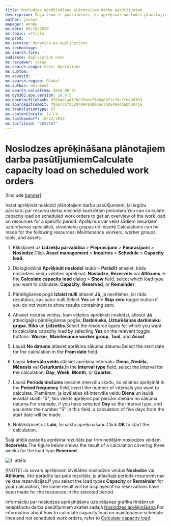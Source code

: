 ```yaml
---
title: Noslodzes aprēķināšana plānotajiem darba pasūtījumiem
description: Šajā tēmā ir paskaidrots, kā aprēķināt noslodzi plānotajiem darba pasūtījumiem programmā Asset Management.
author: josaw1
manager: AnnBe
ms.date: 08/19/2019
ms.topic: article
ms.prod: ''
ms.service: dynamics-ax-applications
ms.technology: ''
ms.search.form: ''
audience: Application User
ms.reviewer: josaw
ms.search.scope: Core, Operations
ms.custom: ''
ms.assetid: ''
ms.search.region: Global
ms.author: mkirknel
ms.search.validFrom: 2019-08-31
ms.dyn365.ops.version: 10.0.5
ms.openlocfilehash: d7684d1a4f78c95ebc7fd0a88f1c7dc7fead0303
ms.sourcegitcommit: fb66731f05207094149a6bc7b8549a4dabbb071a
ms.translationtype: HT
ms.contentlocale: lv-LV
ms.lasthandoff: 10/22/2019
ms.locfileid: "2652107"
---
```

# <a name="calculate-capacity-load-on-scheduled-work-orders"></a><span data-ttu-id="db92f-103">Noslodzes aprēķināšana plānotajiem darba pasūtījumiem</span><span class="sxs-lookup"><span data-stu-id="db92f-103">Calculate capacity load on scheduled work orders</span></span>

[!include [banner](../../includes/banner.md)]

 

<span data-ttu-id="db92f-104">Varat aprēķināt noslodzi plānotajiem darbu pasūtījumiem, lai iegūtu pārskatu par resursu darba noslodzi konkrētam periodam.</span><span class="sxs-lookup"><span data-stu-id="db92f-104">You can calculate capacity load on scheduled work orders to get an overview of the work load on resources for a specific period.</span></span> <span data-ttu-id="db92f-105">Aprēķinus var veikt šādiem resursiem: uzturēšanas speciālisti, strādnieku grupas un līdzekļi.</span><span class="sxs-lookup"><span data-stu-id="db92f-105">Calculations can be made for the following resources: Maintenance workers, worker groups, tools, and assets.</span></span>

1. <span data-ttu-id="db92f-106">Klikšķiniet uz **Līdzekļu pārvaldība** > **Pieprasījumi** > **Pieprasījumi** > **Noslodze**.</span><span class="sxs-lookup"><span data-stu-id="db92f-106">Click **Asset management** > **Inquiries** > **Schedule** > **Capacity load**.</span></span>

2. <span data-ttu-id="db92f-107">Dialoglodziņā **Aprēķināt noslodzi** laukā > **Parādīt** atlasiet, kādu noslodzes veidu vēlaties aprēķināt: **Noslodze**, **Rezervēts** vai **Atlikums**.</span><span class="sxs-lookup"><span data-stu-id="db92f-107">In the **Calculate capacity load** dialog > **Show** field, select which load type you want to calculate: **Capacity**, **Reserved**, or **Remainder**.</span></span>

3. <span data-ttu-id="db92f-108">Pārslēgšanas pogā **Izlaist nulli** atlasiet **Jā**, ja nevēlaties, lai rāda rezultātus, kas satur nulli.</span><span class="sxs-lookup"><span data-stu-id="db92f-108">Select **Yes** on the **Skip zero** toggle button if you do not want to show results containing zero.</span></span>

4. <span data-ttu-id="db92f-109">Atlasiet resursa veidus, kam vēlaties aprēķināt noslodzi, atlasot **Jā** attiecīgajās pārslēgšanas pogās: **Darbinieks**, **Uzturēšanas darbinieku grupa**, **Rīks** un **Līdzeklis**.</span><span class="sxs-lookup"><span data-stu-id="db92f-109">Select the resource types for which you want to calculate capacity load by selecting **Yes** on the relevant toggle buttons: **Worker**, **Maintenance worker group**, **Tool**, and **Asset**.</span></span>

5. <span data-ttu-id="db92f-110">Laukā **No datums** atlasiet aprēķina sākuma datumu.</span><span class="sxs-lookup"><span data-stu-id="db92f-110">Select the start date for the calculation in the **From date** field.</span></span>

6. <span data-ttu-id="db92f-111">Laukā **Intervāla veids** atlasiet aprēķina intervālu: **Diena**, **Nedēļa**, **Mēnesis** vai **Ceturksnis**.</span><span class="sxs-lookup"><span data-stu-id="db92f-111">In the **Interval type** field, select the interval for the calculation: **Day**, **Week**, **Month**, or **Quarter**.</span></span>

7. <span data-ttu-id="db92f-112">Laukā **Perioda biežums** ievadiet intervālu skaitu, ko vēlaties aprēķināt.</span><span class="sxs-lookup"><span data-stu-id="db92f-112">In the **Period frequency** field, insert the number of intervals you want to calculate.</span></span> <span data-ttu-id="db92f-113">Piemēram, ja izvēlaties kā intervāla veidu **Diena** un laukā ievadāt skaitli "5", tiks veikts aprēķins par piecām dienām no sākuma datuma.</span><span class="sxs-lookup"><span data-stu-id="db92f-113">For example, if you have selected **Day** as the interval type, and you enter the number "5" in this field, a calculation of five days from the start date will be made.</span></span>

8. <span data-ttu-id="db92f-114">Noklikšķiniet uz **Labi**, lai sāktu aprēķināšanu.</span><span class="sxs-lookup"><span data-stu-id="db92f-114">Click **OK** to start the calculation.</span></span>

<span data-ttu-id="db92f-115">Šajā attēlā parādīts aprēķina rezultāts par trim nedēļām noslodzes veidam **Rezervēts**.</span><span class="sxs-lookup"><span data-stu-id="db92f-115">The figure below shows the result of a calculation covering three weeks for the load type **Reserved**.</span></span>

![1. attēls](media/08-work-order-scheduling.png)

[!NOTE]
<span data-ttu-id="db92f-117">Ja savam aprēķinam izvēlaties noslodzes veidus **Noslodze** vai **Atlikums**, tiks parādīts tas pats rezultāts, ja atlasītajā periodā resursiem nav veiktas rezervācijas.</span><span class="sxs-lookup"><span data-stu-id="db92f-117">If you select the load types **Capacity** or **Remainder** for your calculation, the same result will be displayed if no reservations have been made for the resources in the selected period.</span></span>

<span data-ttu-id="db92f-118">Informāciju par noslodzes aprēķināšanu uzturēšanas grafika rindām un neieplānotu darba pasūtījumiem skatiet sadaļā [Noslodzes aprēķināšana](../capacity-planning/calculate-capacity-load.md).</span><span class="sxs-lookup"><span data-stu-id="db92f-118">For information about how to calculate capacity load on maintenance schedule lines and not scheduled work orders, refer to [Calculate capacity load](../capacity-planning/calculate-capacity-load.md).</span></span>

